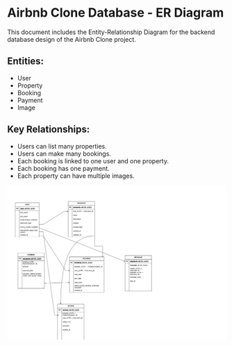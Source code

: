 # Airbnb Clone Database - ER Diagram

This document includes the Entity-Relationship Diagram for the backend database design of the Airbnb Clone project.

## Entities:
- User
- Property
- Booking
- Payment
- Image

## Key Relationships:
- Users can list many properties.
- Users can make many bookings.
- Each booking is linked to one user and one property.
- Each booking has one payment.
- Each property can have multiple images.

![ER Diagram](./alx-arbnb.drawio.png)
